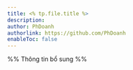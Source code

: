 ```yaml
---
title: <% tp.file.title %>
description: 
author: PhDoanh
authorlink: https://github.com/PhDoanh
enableToc: false
---
```

%% Thông tin bổ sung %%